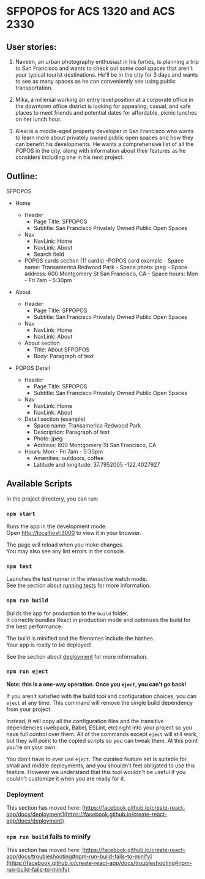# SFPOPOS for ACS 1320 and ACS 2330

## User stories:

1. Naveen, an urban photography enthusiast in his forties, is planning a trip to San Francisco and wants to check out some cool spaces that aren't your typical tourist destinations. He'll be in the city for 3 days and wants to see as many spaces as he can conveniently see using public transportation. 

2. Mika, a millenial working an entry level position at a corporate office in the downtown office district is looking for appealing, casual, and safe places to meet friends and potential dates for affordable, picnic lunches on her lunch hour.
 
3. Alexi is a middle-aged property developer in San Francisco who wants to learn more about privately owned public open spaces and how they can benefit his developments. He wants a comprehensive list of all the POPOS in the city, along with information about their features as he considers including one in his next project. 

## Outline:
SFPOPOS
- Home
    - Header
  		- Page Title: SFPOPOS
  		- Subtitle: San Francisco Privately Owned Public Open Spaces
    - Nav
  		- NavLink: Home
  		- NavLink: About
	  - Search field
    - POPOS cards section (11 cards)
	    -POPOS card example
		    - Space name: Transamerica Redwood Park
		    - Space photo: jpeg
		    - Space address: 600 Montgomery St San Francisco, CA
		    - Space hours: Mon - Fri 7am - 5:30pm
        
- About
	- Header
  		- Page Title: SFPOPOS
  		- Subtitle: San Francisco Privately Owned Public Open Spaces
	- Nav
  		- NavLink: Home
  		- NavLink: About
  - About section
	  - Title: About SFPOPOS
	  - Body: Paragraph of text
    
- POPOS Detail
	- Header
  		- Page Title: SFPOPOS
  		- Subtitle: San Francisco Privately Owned Public Open Spaces
	- Nav
  		- NavLink: Home
  		- NavLink: About
	- Detail section (example)
		- Space name: Transamerica Redwood Park
		- Description: Paragraph of text
	  - Photo: jpeg
	  - Address: 600 Montgomery St San Francisco, CA
    - Hours: Mon - Fri 7am - 5:30pm
	  - Amenities: outdoors, coffee
	  - Latitude and longitude: 37.7952005 -122.4027927


## Available Scripts

In the project directory, you can run:

### `npm start`

Runs the app in the development mode.\
Open [http://localhost:3000](http://localhost:3000) to view it in your browser.

The page will reload when you make changes.\
You may also see any lint errors in the console.

### `npm test`

Launches the test runner in the interactive watch mode.\
See the section about [running tests](https://facebook.github.io/create-react-app/docs/running-tests) for more information.

### `npm run build`

Builds the app for production to the `build` folder.\
It correctly bundles React in production mode and optimizes the build for the best performance.

The build is minified and the filenames include the hashes.\
Your app is ready to be deployed!

See the section about [deployment](https://facebook.github.io/create-react-app/docs/deployment) for more information.

### `npm run eject`

**Note: this is a one-way operation. Once you `eject`, you can't go back!**

If you aren't satisfied with the build tool and configuration choices, you can `eject` at any time. This command will remove the single build dependency from your project.

Instead, it will copy all the configuration files and the transitive dependencies (webpack, Babel, ESLint, etc) right into your project so you have full control over them. All of the commands except `eject` will still work, but they will point to the copied scripts so you can tweak them. At this point you're on your own.

You don't have to ever use `eject`. The curated feature set is suitable for small and middle deployments, and you shouldn't feel obligated to use this feature. However we understand that this tool wouldn't be useful if you couldn't customize it when you are ready for it.

### Deployment

This section has moved here: [https://facebook.github.io/create-react-app/docs/deployment](https://facebook.github.io/create-react-app/docs/deployment)

### `npm run build` fails to minify

This section has moved here: [https://facebook.github.io/create-react-app/docs/troubleshooting#npm-run-build-fails-to-minify](https://facebook.github.io/create-react-app/docs/troubleshooting#npm-run-build-fails-to-minify)
